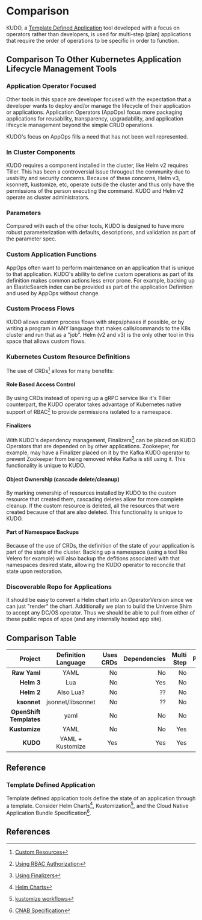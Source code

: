 # Comparison

KUDO, a [Template Defined Application](#template-defined-application) tool developed with a focus on operators rather than developers, is used for multi-step (plan) applications that require the order of operations to be specific in order to function.

## Comparison To Other Kubernetes Application Lifecycle Management Tools

### Application Operator Focused

Other tools in this space are developer focused with the expectation that a developer wants to deploy and/or manage the lifecycle of their application or applications.
Application Operators (AppOps) focus more packaging applications for reusability, transparency, upgradability, and application lifecycle management beyond the simple CRUD operations.

KUDO's focus on AppOps fills a need that has not been well represented.

### In Cluster Components

KUDO requires a component installed in the cluster, like Helm v2 requires Tiller.
This has been a controversial issue througout the community due to usability and security concerns.
Because of these concerns, Helm v3, ksonnett, kustomize, etc, operate outside the cluster and thus only have the permissions of the person executing the command.
KUDO and Helm v2 operate as cluster administrators.

### Parameters

Compared with each of the other tools, KUDO is designed to have more robust parameterization with defaults, descriptions, and validation as part of the parameter spec.

### Custom Application Functions

AppOps often want to perform maintenance on an application that is unique to that application.
KUDO's ability to define custom operations as part of its definition makes common actions less error prone.
For example, backing up an ElasticSearch index can be provided as part of the application Definition and used by AppOps without change.

### Custom Process Flows

KUDO allows custom process flows with steps/phases if possible, or by writing a program in ANY language that makes calls/commands to the K8s cluster and run that as a "job".
Helm (v2 and v3) is the only other tool in this space that allows custom flows.

### Kubernetes Custom Resource Definitions

The use of CRDs[^CRD] allows for many benefits:

#### Role Based Access Control

By using CRDs instead of opening up a gRPC service like it's Tiller counterpart, the KUDO operator takes advantage of Kubernetes native support of RBAC[^RBAC] to provide permissions isolated to a namespace.

#### Finalizers

With KUDO's dependency management, Finalizers[^finalizers] can be placed on KUDO Operators that are depended on by other applications.
Zookeeper, for example, may have a Finalizer placed on it by the Kafka KUDO operator to prevent Zookeeper from being removed whike Kafka is still using it.
This functionality is unique to KUDO.

#### Object Ownership (cascade delete/cleanup)

By marking ownership of resources installed by KUDO to the custom resource that created them, cascading deletes allow for more complete cleanup.
If the custom resource is deleted, all the resources that were created because of that are also deleted.
This functionality is unique to KUDO.

#### Part of Namespace Backups

Because of the use of CRDs, the definition of the state of your application is part of the state of the cluster.
Backing up a namespace (using a tool like Velero for example) will also backup the defitions associated with that namespaces desired state, allowing the KUDO operator to reconcile that state upon restoration.

### Discoverable Repo for Applications

It should be easy to convert a Helm chart into an OperatorVersion since we can just "render" the chart. Additionally we plan to build the Universe Shim to accept any DC/OS operator. Thus we should be able to pull from either of these public repos of apps (and any internally hosted app site).

## Comparison Table

|         Project | Definition Language | Uses CRDs | Dependencies | Multi Step | Parameters | Custom Lifecycles | Install Component | App Repo |
| ----------------------: | :-----------------: | --------: | -----------: | ---------: | :--------: | ----------------: | :---------------: | -------: |
|      **Raw Yaml** |    YAML     |    No |      No |     No |   No   |        No |    No     |    No |
|       **Helm 3** |     Lua     |    No |     Yes |     No |  Yes   |        Yes |    CLI    |   Yes |
|       **Helm 2** |   Also Lua?   |    No |      ?? |     No |  Yes   |        No |  CLI + Tiller  |   Yes |
|       **ksonnet** | jsonnet/libsonnet |    No |      ?? |     No |  Yes   |        ?? |    CLI    |    No |
| **OpenShift Templates** |    yaml     |    No |      No |     No |  Yes   |        No |   Openshift   |    No |
|      **Kustomize** |    YAML     |    No |      No |    Yes |   No   |        No |    CLI    |    No |
|        **KUDO** | YAML + Kustomize  |    Yes |     Yes |    Yes |  Yes   |        Yes |    Yes    |   Yes |

## Reference

### Template Defined Application

Template defined application tools define the state of an application through a template.
Consider Helm Charts[^charts], Kustomization[^kustomization], and the Cloud Native Application Bundle Specification[^cnab].

## References

[^CRD]: [Custom Resources](https://kubernetes.io/docs/concepts/extend-kubernetes/api-extension/custom-resources/)
[^RBAC]: [Using RBAC Authorization](https://kubernetes.io/docs/reference/access-authn-authz/rbac/) 
[^finalizers]: [Using Finalizers](https://book.kubebuilder.io/reference/using-finalizers.html)
[^charts]: [Helm Charts](https://github.com/helm/charts)
[^kustomization]: [kustomize workflows](https://github.com/kubernetes-sigs/kustomize/blob/master/docs/workflows.md)
[^cnab]: [CNAB Specification](https://github.com/deislabs/cnab-spec)
